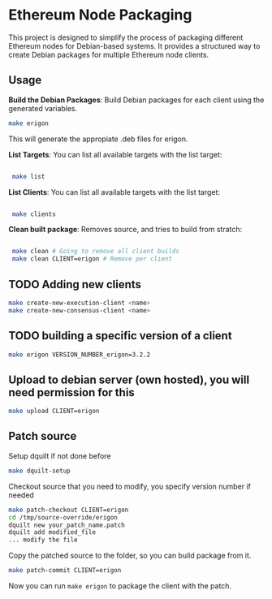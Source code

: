 # Ethereum Node Packaging

This project is designed to simplify the process of packaging different Ethereum nodes for Debian-based systems. It provides a structured way to create Debian packages for multiple Ethereum node clients. 

## Usage

**Build the Debian Packages**: Build Debian packages for each client using the generated variables.
   ```bash
   make erigon
   ```
  This will generate the appropiate .deb files for erigon.

**List Targets**: You can list all available targets with the list target:

   ```bash

    make list
   ```
**List Clients**: You can list all available targets with the list target:

   ```bash

    make clients
   ```
**Clean built package**: Removes source, and tries to build from stratch:

   ```bash

    make clean # Going to remove all client builds
    make clean CLIENT=erigon # Remove per client
   ```


## TODO Adding new clients

   ```bash
   make create-new-execution-client <name>
   make create-new-consensus-client <name>
   ```
## TODO building a specific version of a client

   ```bash
   make erigon VERSION_NUMBER_erigon=3.2.2
   ```
## Upload to debian server (own hosted), you will need permission for this

   ```bash
   make upload CLIENT=erigon
   ```

## Patch source

   Setup dquilt if not done before
   ```bash 
   make dquilt-setup
   ```
   Checkout source that you need to modify, you specify version number if needed 
   ```bash
   make patch-checkout CLIENT=erigon
   cd /tmp/source-override/erigon
   dquilt new your_patch_name.patch
   dquilt add modified_file
   ... modify the file
   ```

   Copy the patched source to the folder, so you can build package from it. 
   ```bash
   make patch-commit CLIENT=erigon
   ```
   Now you can run `make erigon` to package the client with the patch. 
